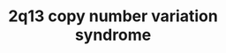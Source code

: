 ---
annotations:
- id: PW:0000013
  parent: disease pathway
  type: Pathway Ontology
  value: disease pathway
authors:
- Shad4
- Fehrhart
description: 'The 2q13 copy number variation syndrome can result in the loss of up
  to 25 protein-coding genes. Patients with 2q13 deletions and duplications had abnormal
  head size and dysmorphic features (DOI: 10.1002/ajmg.a.37269). 2q13 duplications
  also caused developmental delay. The abnormal head size in 2q13 could be explained
  by the changes in FBLN7 gene (DOI: 10.1002/ajmg.a.37269). At the same time, neuropsychiatric
  impairment in 2q13 may be associated with BCL2L11, ANAPC1, SLC1A1 and MERTK alterations
  (DOI: 10.1002/ajmg.b.32236).'
last-edited: 2022-12-10
organisms:
- Homo sapiens
redirect_from:
- /index.php/Pathway:WP5222
- /instance/WP5222
- /instance/WP5222_r122737
revision: r122737
schema-jsonld:
- '@context': https://schema.org/
  '@id': https://wikipathways.github.io/pathways/WP5222.html
  '@type': Dataset
  creator:
    '@type': Organization
    name: WikiPathways
  description: 'The 2q13 copy number variation syndrome can result in the loss of
    up to 25 protein-coding genes. Patients with 2q13 deletions and duplications had
    abnormal head size and dysmorphic features (DOI: 10.1002/ajmg.a.37269). 2q13 duplications
    also caused developmental delay. The abnormal head size in 2q13 could be explained
    by the changes in FBLN7 gene (DOI: 10.1002/ajmg.a.37269). At the same time, neuropsychiatric
    impairment in 2q13 may be associated with BCL2L11, ANAPC1, SLC1A1 and MERTK alterations
    (DOI: 10.1002/ajmg.b.32236).'
  keywords:
  - ACOXL
  - ANAPC1
  - ARF6
  - ARL14
  - BCL2L11
  - CHCHD5
  - CKAP2L
  - CSF1
  - CSF2
  - CXCL13
  - FAD
  - FBLN7
  - GAS6
  - GATA3
  - GDP
  - GRB2
  - GTP
  - HMGN2P23
  - IL1A
  - IL1B
  - IL1F10
  - IL1R1
  - IL1RAP
  - IL1RL2
  - IL1RN
  - IL2
  - IL23A
  - IL36A
  - IL36B
  - IL36G
  - IL36RN
  - IL37
  - IL6
  - LGALS3
  - MAPK1
  - MERTK
  - MIR4435-1
  - MIR4435-1HG
  - MIR4435-2
  - MIR4771-1
  - MIR4771-2
  - NT5DC4
  - Na+
  - PLCG2
  - POLR1A
  - POLR1B
  - POLR1C
  - POLR1D
  - POLR1E
  - POLR1F
  - POLR1G
  - POLR1H
  - POLR2E
  - POLR2F
  - POLR2H
  - POLR2K
  - POLR2L
  - PSD4
  - PTK2
  - Pi
  - RAC1
  - RGPD8
  - RN7SL297P
  - RNU6-1180P
  - RPL5P9
  - RPS14P4
  - SLC20A1
  - SOCS1
  - SOCS3
  - STAT1
  - TMEM87B
  - TTL
  - TULP1
  - ZC3H6
  - ZC3H8
  - proteins
  license: CC0
  name: 2q13 copy number variation syndrome
seo: CreativeWork
title: 2q13 copy number variation syndrome
wpid: WP5222
---